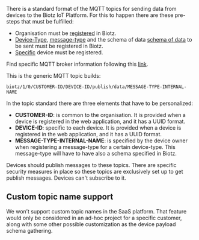 There is a standard format of the MQTT topics for sending data from devices to the Biotz IoT Platform. For this to happen there are these pre-steps that must be fulfilled:

- Organisation must be <a href="./Creating a Biotz account" target="_self">registered</a> in Biotz.
- <a href="./Step 1 - Creating a Device Type" target="_self">Device-Type</a>, <a href="./Step 2 - Creating a Message Type" target="_self">message-type</a> and the schema of data <a href="http://localhost:3000/academy/docs/Tutorials/Step%203%20-%20Creating%20a%20Schema/" target="_self">schema of data</a> to be sent must be registered in Biotz.
- <a href="http://localhost:3000/academy/docs/Tutorials/Step%204%20-%20Creating%20%20a%20device/" target="_self">Specific</a> device must be registered.

Find specific MQTT broker information following this <a href="./MQTT broker" target="_self">link</a>.

This is the generic MQTT topic builds:

```
biotz/1/0/CUSTOMER-ID/DEVICE-ID/publish/data/MESSAGE-TYPE-INTERNAL-NAME
```

In the topic standard there are three elements that have to be personalized:

- **CUSTOMER-ID**: is common to the organisation. It is provided when a device is registered in the web application, and it has a UUID format.
- **DEVICE-ID**: specific to each device. It is provided when a device is registered in the web application, and it has a UUID format.
- **MESSAGE-TYPE-INTERNAL-NAME**: is specified by the device owner when registering a message-type for a certain device-type. This message-type will have to have also a schema specified in Biotz.

Devices should publish messages to these topics. There are specific security measures in place so these topics are exclusively set up to get publish messages. Devices can't subscribe to it.

## Custom topic name support

We won’t support custom topic names in the SaaS platform. That feature would only be considered in an ad-hoc project for a specific customer, along with some other possible customization as the device payload schema gathering.